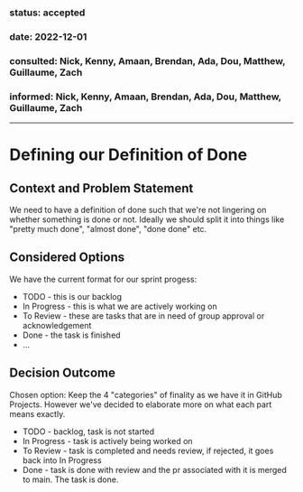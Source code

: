 ### status: accepted
### date: 2022-12-01
### consulted: Nick, Kenny, Amaan, Brendan, Ada, Dou, Matthew, Guillaume, Zach
### informed: Nick, Kenny, Amaan, Brendan, Ada, Dou, Matthew, Guillaume, Zach
---
<!-- we need to disable MD025, because we use the different heading "ADR Template" in the homepage (see above) than it is foreseen in the template -->
<!-- markdownlint-disable-next-line MD025 -->
# Defining our Definition of Done

## Context and Problem Statement

We need to have a definition of done such that we're not lingering on whether something is done or not. Ideally we should split it into things like "pretty much done", "almost done", "done done" etc. 

## Considered Options
We have the current format for our sprint progess:
* TODO - this is our backlog
* In Progress - this is what we are actively working on
* To Review - these are tasks that are in need of group approval or acknowledgement
* Done - the task is finished
* … <!-- numbers of options can vary -->

## Decision Outcome

Chosen option: Keep the 4 "categories" of finality as we have it in GitHub Projects. However we've decided to elaborate more on what each part means exactly.
* TODO - backlog, task is not started
* In Progress - task is actively being worked on
* To Review - task is completed and needs review, if rejected, it goes back into In Progress
* Done - task is done with review and the pr associated with it is merged to main. The task is done. 

